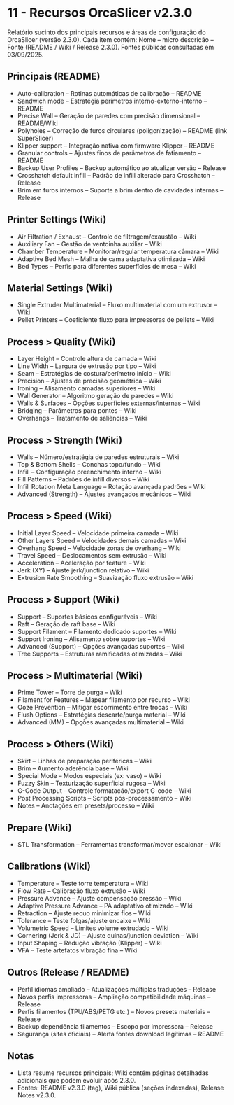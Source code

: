 # 11 - Recursos OrcaSlicer v2.3.0

Relatório sucinto dos principais recursos e áreas de configuração do OrcaSlicer (versão 2.3.0). Cada item contém: Nome – micro descrição – Fonte (README / Wiki / Release 2.3.0). Fontes públicas consultadas em 03/09/2025.

## Principais (README)
- Auto-calibration – Rotinas automáticas de calibração – README
- Sandwich mode – Estratégia perímetros interno-externo-interno – README
- Precise Wall – Geração de paredes com precisão dimensional – README/Wiki
- Polyholes – Correção de furos circulares (poligonização) – README (link SuperSlicer)
- Klipper support – Integração nativa com firmware Klipper – README
- Granular controls – Ajustes finos de parâmetros de fatiamento – README
- Backup User Profiles – Backup automático ao atualizar versão – Release
- Crosshatch default infill – Padrão de infill alterado para Crosshatch – Release
- Brim em furos internos – Suporte a brim dentro de cavidades internas – Release

## Printer Settings (Wiki)
- Air Filtration / Exhaust – Controle de filtragem/exaustão – Wiki
- Auxiliary Fan – Gestão de ventoinha auxiliar – Wiki
- Chamber Temperature – Monitorar/regular temperatura câmara – Wiki
- Adaptive Bed Mesh – Malha de cama adaptativa otimizada – Wiki
- Bed Types – Perfis para diferentes superfícies de mesa – Wiki

## Material Settings (Wiki)
- Single Extruder Multimaterial – Fluxo multimaterial com um extrusor – Wiki
- Pellet Printers – Coeficiente fluxo para impressoras de pellets – Wiki

## Process > Quality (Wiki)
- Layer Height – Controle altura de camada – Wiki
- Line Width – Largura de extrusão por tipo – Wiki
- Seam – Estratégias de costura/perímetro início – Wiki
- Precision – Ajustes de precisão geométrica – Wiki
- Ironing – Alisamento camadas superiores – Wiki
- Wall Generator – Algoritmo geração de paredes – Wiki
- Walls & Surfaces – Opções superfícies externas/internas – Wiki
- Bridging – Parâmetros para pontes – Wiki
- Overhangs – Tratamento de saliências – Wiki

## Process > Strength (Wiki)
- Walls – Número/estratégia de paredes estruturais – Wiki
- Top & Bottom Shells – Conchas topo/fundo – Wiki
- Infill – Configuração preenchimento interno – Wiki
- Fill Patterns – Padrões de infill diversos – Wiki
- Infill Rotation Meta Language – Rotação avançada padrões – Wiki
- Advanced (Strength) – Ajustes avançados mecânicos – Wiki

## Process > Speed (Wiki)
- Initial Layer Speed – Velocidade primeira camada – Wiki
- Other Layers Speed – Velocidades demais camadas – Wiki
- Overhang Speed – Velocidade zonas de overhang – Wiki
- Travel Speed – Deslocamentos sem extrusão – Wiki
- Acceleration – Aceleração por feature – Wiki
- Jerk (XY) – Ajuste jerk/junction relativo – Wiki
- Extrusion Rate Smoothing – Suavização fluxo extrusão – Wiki

## Process > Support (Wiki)
- Support – Suportes básicos configuráveis – Wiki
- Raft – Geração de raft base – Wiki
- Support Filament – Filamento dedicado suportes – Wiki
- Support Ironing – Alisamento sobre suportes – Wiki
- Advanced (Support) – Opções avançadas suportes – Wiki
- Tree Supports – Estruturas ramificadas otimizadas – Wiki

## Process > Multimaterial (Wiki)
- Prime Tower – Torre de purga – Wiki
- Filament for Features – Mapear filamento por recurso – Wiki
- Ooze Prevention – Mitigar escorrimento entre trocas – Wiki
- Flush Options – Estratégias descarte/purga material – Wiki
- Advanced (MM) – Opções avançadas multimaterial – Wiki

## Process > Others (Wiki)
- Skirt – Linhas de preparação periféricas – Wiki
- Brim – Aumento aderência base – Wiki
- Special Mode – Modos especiais (ex: vaso) – Wiki
- Fuzzy Skin – Texturização superficial rugosa – Wiki
- G-Code Output – Controle formatação/export G-code – Wiki
- Post Processing Scripts – Scripts pós-processamento – Wiki
- Notes – Anotações em presets/processo – Wiki

## Prepare (Wiki)
- STL Transformation – Ferramentas transformar/mover escalonar – Wiki

## Calibrations (Wiki)
- Temperature – Teste torre temperatura – Wiki
- Flow Rate – Calibração fluxo extrusão – Wiki
- Pressure Advance – Ajuste compensação pressão – Wiki
- Adaptive Pressure Advance – PA adaptativo otimizado – Wiki
- Retraction – Ajuste recuo minimizar fios – Wiki
- Tolerance – Teste folgas/ajuste encaixe – Wiki
- Volumetric Speed – Limites volume extrudado – Wiki
- Cornering (Jerk & JD) – Ajuste quinas/junction deviation – Wiki
- Input Shaping – Redução vibração (Klipper) – Wiki
- VFA – Teste artefatos vibração fina – Wiki

## Outros (Release / README)
- Perfil idiomas ampliado – Atualizações múltiplas traduções – Release
- Novos perfis impressoras – Ampliação compatibilidade máquinas – Release
- Perfis filamentos (TPU/ABS/PETG etc.) – Novos presets materiais – Release
- Backup dependência filamentos – Escopo por impressora – Release
- Segurança (sites oficiais) – Alerta fontes download legítimas – README

## Notas
- Lista resume recursos principais; Wiki contém páginas detalhadas adicionais que podem evoluir após 2.3.0.
- Fontes: README v2.3.0 (tag), Wiki pública (seções indexadas), Release Notes v2.3.0.
